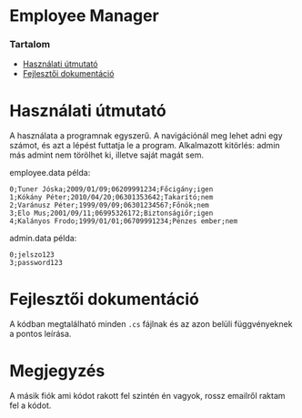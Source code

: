 # Employee Manager
### Tartalom
- [Használati útmutató](#használati-útmutató)
- [Fejlesztői dokumentáció](#fejlesztői-dokumentáció)
    
# Használati útmutató
A használata a programnak egyszerű. A navigációnál meg lehet adni egy számot, és azt a lépést
futtatja le a program. 
Alkalmazott kitörlés: admin más admint nem törölhet ki, illetve saját magát sem.

employee.data példa:
```
0;Tuner Jóska;2009/01/09;06209991234;Főcigány;igen
1;Kókány Péter;2010/04/20;06301353642;Takarító;nem
2;Varánusz Péter;1999/09/09;06301234567;Főnök;nem
3;Elo Mus;2001/09/11;06995326172;Biztonságiőr;igen
4;Kalányos Frodo;1999/01/01;06709991234;Pénzes ember;nem
```

admin.data példa:
```
0;jelszo123
3;password123
```


# Fejlesztői dokumentáció
A kódban megtalálható minden `.cs` fájlnak és az azon belüli függvényeknek a pontos leírása.

# Megjegyzés
A másik fiók ami kódot rakott fel szintén én vagyok, rossz emailről raktam fel a kódot.
